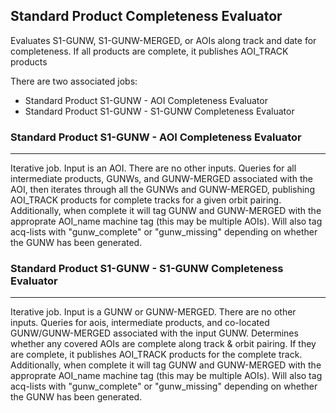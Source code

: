 ## Standard Product Completeness Evaluator

Evaluates S1-GUNW, S1-GUNW-MERGED, or AOIs along track and date for completeness. If all products are complete, it publishes AOI_TRACK products

There are two associated jobs:
- Standard Product S1-GUNW - AOI Completeness Evaluator
- Standard Product S1-GUNW - S1-GUNW Completeness Evaluator


### Standard Product S1-GUNW - AOI Completeness Evaluator
-----
Iterative job. Input is an AOI. There are no other inputs. Queries for all intermediate products, GUNWs, and GUNW-MERGED associated with the AOI, then iterates through all the GUNWs and GUNW-MERGED, publishing AOI_TRACK products for complete tracks for a given orbit pairing. Additionally, when complete it will tag GUNW and GUNW-MERGED with the approprate AOI_name machine tag (this may be multiple AOIs). Will also tag acq-lists with "gunw_complete" or "gunw_missing" depending on whether the GUNW has been generated.



### Standard Product S1-GUNW - S1-GUNW Completeness Evaluator
-----

Iterative job. Input is a GUNW or GUNW-MERGED. There are no other inputs. Queries for aois, intermediate products, and co-located GUNW/GUNW-MERGED associated with the input GUNW. Determines whether any covered AOIs are complete along track & orbit pairing. If they are complete, it publishes AOI_TRACK products for the complete track.  Additionally, when complete it will tag GUNW and GUNW-MERGED with the approprate AOI_name machine tag (this may be multiple AOIs). Will also tag acq-lists with "gunw_complete" or "gunw_missing" depending on whether the GUNW has been generated.
